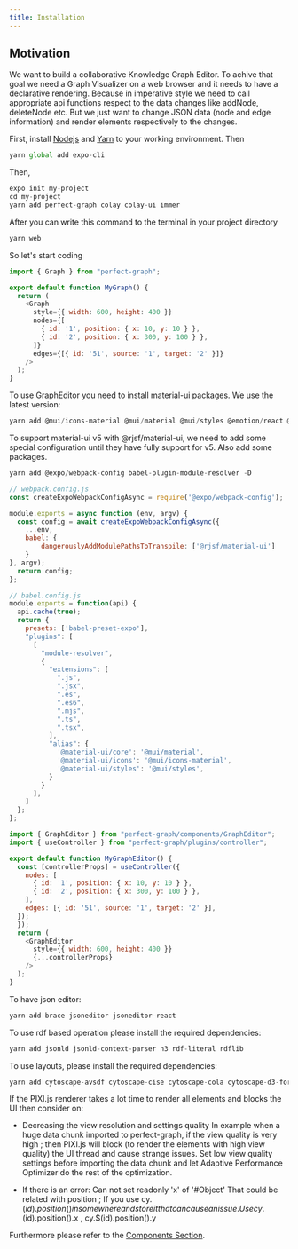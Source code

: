 ```yaml
---
title: Installation
---
```


## Motivation

We want to build a collaborative Knowledge Graph Editor. To achive that goal we need a Graph Visualizer on a web browser and it needs to have a declarative rendering. Because in imperative style we need to call appropriate api functions respect to the data changes like addNode, deleteNode etc. But we just want to change JSON data (node and edge information) and render elements respectively to the changes.

First, install <a href="https://nodejs.org/en/download/" target="_blank">Nodejs</a> and <a href="https://classic.yarnpkg.com/en/docs/install/" target="_blank">Yarn</a> to your working environment. Then

```js
yarn global add expo-cli
```

Then,

```js
expo init my-project
cd my-project
yarn add perfect-graph colay colay-ui immer
```

After you can write this command to the terminal in your project directory

```js
yarn web
```

So let's start coding

```js
import { Graph } from "perfect-graph";

export default function MyGraph() {
  return (
    <Graph
      style={{ width: 600, height: 400 }}
      nodes={[
        { id: '1', position: { x: 10, y: 10 } },
        { id: '2', position: { x: 300, y: 100 } },
      ]}
      edges={[{ id: '51', source: '1', target: '2' }]}
    />
  );
}
```

To use GraphEditor you need to install material-ui packages. We use the latest version: 
```js
yarn add @mui/icons-material @mui/material @mui/styles @emotion/react @emotion/styled react-beautiful-dnd @rjsf/core @rjsf/material-ui react-color
```

To support material-ui v5 with @rjsf/material-ui, we need to add some special configuration until they have fully support for v5. Also add some packages.

```js
yarn add @expo/webpack-config babel-plugin-module-resolver -D
```

```js
// webpack.config.js
const createExpoWebpackConfigAsync = require('@expo/webpack-config');

module.exports = async function (env, argv) {
  const config = await createExpoWebpackConfigAsync({
    ...env,
    babel: {
        dangerouslyAddModulePathsToTranspile: ['@rjsf/material-ui']
    }
}, argv);
  return config;
};
```

```js
// babel.config.js
module.exports = function(api) {
  api.cache(true);
  return {
    presets: ['babel-preset-expo'],
    "plugins": [
      [
        "module-resolver",
        {
          "extensions": [
            ".js",
            ".jsx",
            ".es",
            ".es6",
            ".mjs",
            ".ts",
            ".tsx",
          ],
          "alias": {
            '@material-ui/core': '@mui/material',
            '@material-ui/icons': '@mui/icons-material',
            '@material-ui/styles': '@mui/styles',
          }
        }
      ],
    ]
  };
};
```

```js
import { GraphEditor } from "perfect-graph/components/GraphEditor";
import { useController } from "perfect-graph/plugins/controller";

export default function MyGraphEditor() {
  const [controllerProps] = useController({
    nodes: [
      { id: '1', position: { x: 10, y: 10 } },
      { id: '2', position: { x: 300, y: 100 } },
    ],
    edges: [{ id: '51', source: '1', target: '2' }],
  });
  });
  return (
    <GraphEditor
      style={{ width: 600, height: 400 }}
      {...controllerProps}
    />
  );
}
```

To have json editor: 
```js
yarn add brace jsoneditor jsoneditor-react
```

To use rdf based operation please install the required dependencies:
```js
yarn add jsonld jsonld-context-parser n3 rdf-literal rdflib
```

To use layouts, please install the required dependencies:
```js
yarn add cytoscape-avsdf cytoscape-cise cytoscape-cola cytoscape-d3-force cytoscape-dagre cytoscape-euler cytoscape-fcose cytoscape-klay cytoscape-spread
```



If the PIXI.js renderer takes a lot time to render all elements and blocks the UI then consider on:
  - Decreasing the view resolution and settings quality
In example when a huge data chunk imported to perfect-graph, if the view quality is very high ; then PIXI.js will block (to render the elements with high view quality) the UI thread and cause strange issues. Set low view quality settings before importing the data chunk and let Adaptive Performance Optimizer do the rest of the optimization.

- If there is an error: Can not set readonly 'x' of '#Object' 
 That could be related with position ; If you use cy.$(id).position() in somewhere and store it that can cause an issue. Use cy.$(id).position().x , cy.$(id).position().y

Furthermore please refer to the [Components Section](../components/graph-editor).


